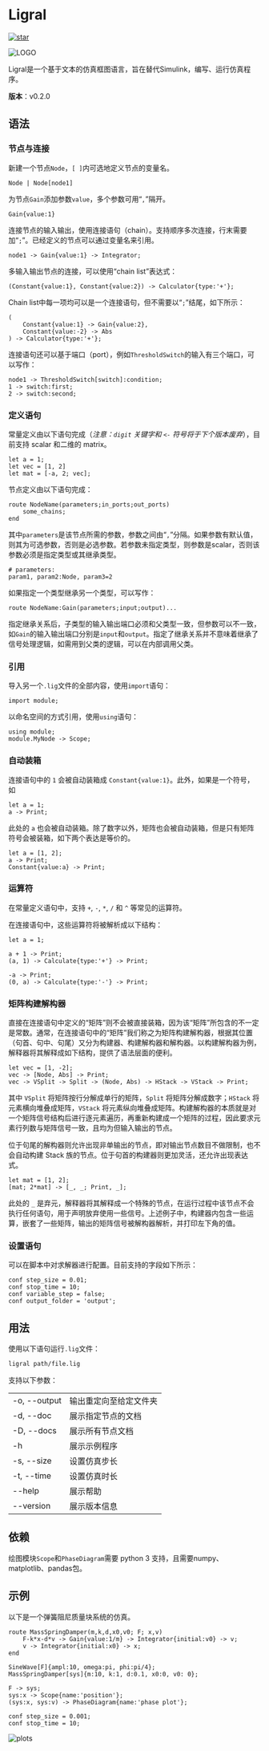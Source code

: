 # Ligral

<a href='https://gitee.com/junruoyu-zheng/ligral/stargazers'><img src='https://gitee.com/junruoyu-zheng/ligral/badge/star.svg?theme=gray' alt='star'></img></a>

![LOGO](https://sued-wind.cc/static/img/ligral/ligral.png)

Ligral是一个基于文本的仿真框图语言，旨在替代Simulink，编写、运行仿真程序。

**版本**：v0.2.0

## 语法

### 节点与连接

新建一个节点`Node`，`[ ]`内可选地定义节点的变量名。

~~~ lig
Node | Node[node1]
~~~

为节点`Gain`添加参数`value`，多个参数可用“`,`”隔开。

~~~ lig
Gain{value:1}
~~~

连接节点的输入输出，使用连接语句（chain）。支持顺序多次连接，行末需要加“`;`”。已经定义的节点可以通过变量名来引用。

~~~ lig
node1 -> Gain{value:1} -> Integrator;
~~~

多输入输出节点的连接，可以使用“chain list”表达式：

~~~ lig
(Constant{value:1}, Constant{value:2}) -> Calculator{type:'+'};
~~~

Chain list中每一项均可以是一个连接语句，但不需要以“`;`”结尾，如下所示：

~~~ lig
(
    Constant{value:1} -> Gain{value:2}, 
    Constant{value:-2} -> Abs
) -> Calculator{type:'+'};
~~~

连接语句还可以基于端口（port），例如`ThresholdSwitch`的输入有三个端口，可以写作：

~~~ lig
node1 -> ThresholdSwitch[switch]:condition;
1 -> switch:first; 
2 -> switch:second;
~~~

### 定义语句

常量定义由以下语句完成（*注意：`digit` 关键字和 `<-` 符号将于下个版本废弃*），目前支持 scalar 和二维的 matrix。

~~~ lig
let a = 1;
let vec = [1, 2]
let mat = [-a, 2; vec];
~~~

节点定义由以下语句完成：

~~~ lig
route NodeName(parameters;in_ports;out_ports)
    some_chains;
end
~~~

其中`parameters`是该节点所需的参数，参数之间由“`,`”分隔。如果参数有默认值，则其为可选参数，否则是必选参数。若参数未指定类型，则参数是scalar，否则该参数必须是指定类型或其继承类型。

~~~ lig
# parameters:
param1, param2:Node, param3=2
~~~

如果指定一个类型继承另一个类型，可以写作：

~~~ lig
route NodeName:Gain(parameters;input;output)...
~~~

指定继承关系后，子类型的输入输出端口必须和父类型一致，但参数可以不一致，如`Gain`的输入输出端口分别是`input`和`output`。指定了继承关系并不意味着继承了信号处理逻辑，如需用到父类的逻辑，可以在内部调用父类。

### 引用

导入另一个`.lig`文件的全部内容，使用`import`语句：

~~~ lig
import module;
~~~

以命名空间的方式引用，使用`using`语句：

~~~ lig
using module;
module.MyNode -> Scope;
~~~

### 自动装箱

连接语句中的 `1` 会被自动装箱成 `Constant{value:1}`。此外，如果是一个符号，如

~~~ lig
let a = 1;
a -> Print;
~~~

此处的 `a` 也会被自动装箱。除了数字以外，矩阵也会被自动装箱，但是只有矩阵符号会被装箱，如下两个表达是等价的。

~~~ lig
let a = [1, 2];
a -> Print;
Constant{value:a} -> Print;
~~~

### 运算符

在常量定义语句中，支持 `+`, `-`, `*`, `/` 和 `^` 等常见的运算符。

在连接语句中，这些运算符将被解析成以下结构：

~~~ lig
let a = 1;

a + 1 -> Print;
(a, 1) -> Calculate{type:'+'} -> Print;

-a -> Print;
(0, a) -> Calculate{type:'-'} -> Print;
~~~

### 矩阵构建解构器

直接在连接语句中定义的“矩阵”则不会被直接装箱，因为该“矩阵”所包含的不一定是常数。通常，在连接语句中的“矩阵”我们称之为矩阵构建解构器，根据其位置（句首、句中、句尾）又分为构建器、构建解构器和解构器。以构建解构器为例，解释器将其解释成如下结构，提供了语法层面的便利。

~~~ lig
let vec = [1, -2];
vec -> [Node, Abs] -> Print;
vec -> VSplit -> Split -> (Node, Abs) -> HStack -> VStack -> Print;
~~~

其中 `VSplit` 将矩阵按行分解成单行的矩阵，`Split` 将矩阵分解成数字；`HStack` 将元素横向堆叠成矩阵，`VStack` 将元素纵向堆叠成矩阵。构建解构器的本质就是对一个矩阵信号结构后进行逐元素遍历，再重新构建成一个矩阵的过程，因此要求元素行列数与矩阵信号一致，且均为但输入输出的节点。

位于句尾的解构器则允许出现非单输出的节点，即对输出节点数目不做限制，也不会自动构建 Stack 族的节点。位于句首的构建器则更加灵活，还允许出现表达式。

~~~ lig
let mat = [1, 2];
[mat; 2*mat] -> [_, _; Print, _];
~~~

此处的 `_` 是弃元，解释器将其解释成一个特殊的节点，在运行过程中该节点不会执行任何语句，用于声明放弃使用一些信号。上述例子中，构建器内包含一些运算，嵌套了一些矩阵，输出的矩阵信号被解构器解析，并打印左下角的值。

### 设置语句

可以在脚本中对求解器进行配置。目前支持的字段如下所示：

~~~ lig
conf step_size = 0.01;
conf stop_time = 10;
conf variable_step = false;
conf output_folder = 'output';
~~~

## 用法

使用以下语句运行`.lig`文件：

~~~ sh
ligral path/file.lig
~~~

支持以下参数：

|||
|--|--|
|  -o, --output  | 输出重定向至给定文件夹 |
|  -d, --doc     | 展示指定节点的文档 |
|  -D, --docs    | 展示所有节点文档 |
|  -h            | 展示示例程序 |
|  -s, --size    | 设置仿真步长 |
|  -t, --time    | 设置仿真时长 |
|  --help        | 展示帮助 |
|  --version     | 展示版本信息 |

## 依赖

绘图模块`Scope`和`PhaseDiagram`需要 python 3 支持，且需要numpy、matplotlib、pandas包。

## 示例

以下是一个弹簧阻尼质量块系统的仿真。

~~~ lig
route MassSpringDamper(m,k,d,x0,v0; F; x,v)
    F-k*x-d*v -> Gain{value:1/m} -> Integrator{initial:v0} -> v;
    v -> Integrator{initial:x0} -> x;
end

SineWave[F]{ampl:10, omega:pi, phi:pi/4};
MassSpringDamper[sys]{m:10, k:1, d:0.1, x0:0, v0: 0};

F -> sys;
sys:x -> Scope{name:'position'};
(sys:x, sys:v) -> PhaseDiagram{name:'phase plot'};

conf step_size = 0.001;
conf stop_time = 10;
~~~

![plots](https://pic4.zhimg.com/80/v2-b648e7e15562f2ccdc6fe87c21cbc873_720w.jpg?source=c8b7c179)
